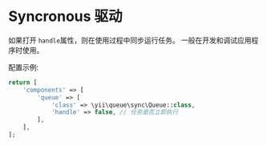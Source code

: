 Syncronous 驱动
=================

如果打开 `handle`属性，则在使用过程中同步运行任务。
一般在开发和调试应用程序时使用。

配置示例:

```php
return [
    'components' => [
        'queue' => [
            'class' => \yii\queue\sync\Queue::class,
            'handle' => false, // 任务是否立即执行
        ],
    ],
];
```
